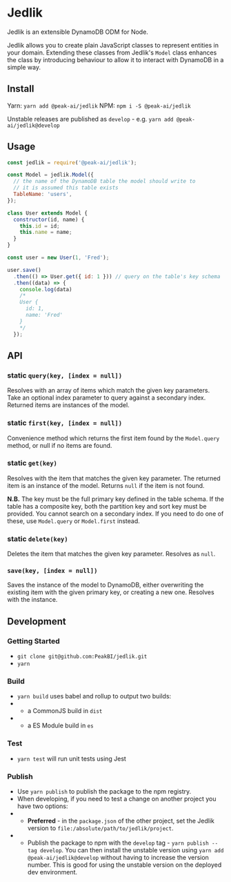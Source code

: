 # Jedlik

Jedlik is an extensible DynamoDB ODM for Node.

Jedlik allows you to create plain JavaScript classes to represent entities in your domain.
Extending these classes from Jedlik's `Model` class enhances the class by introducing behaviour to allow it to interact with DynamoDB in a simple way.

## Install

Yarn:
`yarn add @peak-ai/jedlik`
NPM:
`npm i -S @peak-ai/jedlik`

Unstable releases are published as `develop` - e.g. `yarn add @peak-ai/jedlik@develop`

## Usage

```js
const jedlik = require('@peak-ai/jedlik');

const Model = jedlik.Model({
  // the name of the DynamoDB table the model should write to
  // it is assumed this table exists
  TableName: 'users',
});

class User extends Model {
  constructor(id, name) {
    this.id = id;
    this.name = name;
  }
}

const user = new User(1, 'Fred');

user.save()
  .then(() => User.get({ id: 1 })) // query on the table's key schema
  .then((data) => {
    console.log(data)
    /*
    User {
      id: 1,
      name: 'Fred'
    }
    */
  });
```

## API

### static `query(key, [index = null])`

Resolves with an array of items which match the given key parameters. Take an optional index parameter to query against a secondary index.
Returned items are instances of the model.

### static `first(key, [index = null])`

Convenience method which returns the first item found by the `Model.query` method, or null if no items are found.

### static `get(key)`

Resolves with the item that matches the given key parameter.
The returned item is an instance of the model.
Returns `null` if the item is not found.

**N.B.** The key must be the full primary key defined in the table schema. If the table has a composite key, both the partition key and sort key must be provided. You cannot search on a secondary index. If you need to do one of these, use `Model.query` or `Model.first` instead.

### static `delete(key)`

Deletes the item that matches the given key parameter.
Resolves as `null`.

### `save(key, [index = null])`

Saves the instance of the model to DynamoDB, either overwriting the existing item with the given primary key, or creating a new one.
Resolves with the instance.

## Development

### Getting Started

- `git clone git@github.com:PeakBI/jedlik.git`
- `yarn`

### Build

- `yarn build` uses babel and rollup to output two builds:
- - a CommonJS build in `dist`
- - a ES Module build in `es`

### Test

- `yarn test` will run unit tests using Jest

### Publish

- Use `yarn publish` to publish the package to the npm registry.
- When developing, if you need to test a change on another project you have two options:
- - **Preferred** - in the `package.json` of the other project, set the Jedlik version to `file:/absolute/path/to/jedlik/project`.
- - Publish the package to npm with the `develop` tag - `yarn publish --tag develop`. You can then install the unstable version using `yarn add @peak-ai/jedlik@develop` without having to increase the version number. This is good for using the unstable version on the deployed dev environment.
